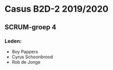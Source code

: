 # Casus B2D-2 2019/2020
## SCRUM-groep 4
### Leden:
* Boy Pappers
* Cyrus Schoonbrood
* Rob de Jonge
